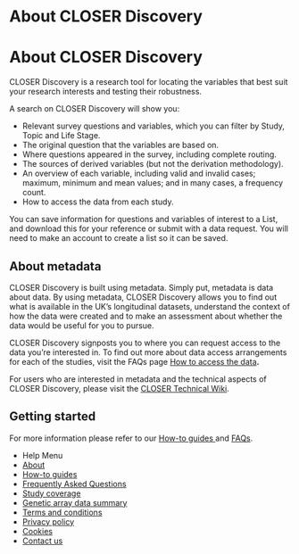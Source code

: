 <div class="row page-title">
  <div class="meta pull-left">
    <h1>About CLOSER Discovery</h1>
  </div>
</div>

<div class="row">
  <div class="col-sm-8">


<h1>About CLOSER Discovery</h1>

<p>CLOSER Discovery is a research tool for locating the variables that best suit your research interests and testing their robustness.</p>

<p>A search on CLOSER Discovery will show you:</p>
<ul>
    <li>Relevant survey questions and variables, which you can filter by Study, Topic and Life Stage.</li>
    <li>The original question that the variables are based on.</li>
    <li>Where questions appeared in the survey, including complete routing.</li>
    <li>The sources of derived variables (but not the derivation methodology).</li>
    <li>An overview of each variable, including valid and invalid cases; maximum, minimum and mean values; and in many cases, a frequency count.</li>
    <li>How to access the data from each study.</li>
</ul>
<p>You can save information for questions and variables of interest to a List, and download this for your reference or submit with a data request. You will need to make an account to create a list so it can be saved.</p>

<h2>About metadata</h2>
<p>CLOSER Discovery is built using metadata. Simply put, metadata is data about data. By using metadata, CLOSER Discovery allows you to find out what is available in the UK’s longitudinal datasets, 
understand the context of how the data were created and to make an assessment about whether the data would be useful for you to pursue. </p>
<p>CLOSER Discovery signposts you to where you can request access to the data you’re interested in. 
To find out more about data access arrangements for each of the studies, visit the FAQs page <a href="/page/faqs/4#access-data">How to access the data</a><strong>.</strong></p>

<p>For users who are interested in metadata and the technical aspects of CLOSER Discovery, please visit the <a href="https://wiki.ucl.ac.uk/display/CLOS/What+is+the+CLOSER+Technical+Wiki " target="_blank" rel="noopener noreferrer">CLOSER Technical Wiki</a>.</p>

<h2>Getting started</h2>
<p>For more information please refer to our <a href="/page/how-to-guides/6"> How-to guides </a> and <a href="/page/faqs/4"> FAQs</a>.</p>


</div>
  <div class="nav nav-pills nav-stacked col-sm-offset-1 col-sm-3">
    <ul class="help-pages-menu">
    <li class="nav-title">Help Menu</li>
    <li class="active"><a href="/page/about/1">About</a></li>
    <li><a href="/page/how-to-guides/6">How-to guides</a></li>
    <li><a href="/page/faqs/4">Frequently Asked Questions</a></li>
    <li><a href="/page/content/2">Study coverage</a></li>
    <li><a href="/page/genetics/5">Genetic array data summary</a></li>
    <li><a href="/page/terms/3">Terms and conditions</a></li>
    <li><a href="/page/privacy-policy/7">Privacy policy</a></li>
    <li><a href="/page/cookies/8">Cookies</a></li>
    <li><a href="https://www.closer.ac.uk/contact/">Contact us</a></li>
  </ul>
</div>
</div>
